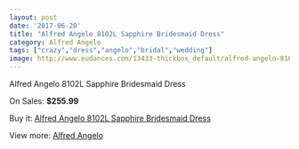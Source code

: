 ```yaml
---
layout: post
date: '2017-06-20'
title: "Alfred Angelo 8102L Sapphire Bridesmaid Dress"
category: Alfred Angelo
tags: ["crazy","dress","angelo","bridal","wedding"]
image: http://www.eudances.com/13433-thickbox_default/alfred-angelo-8102l-sapphire-bridesmaid-dress.jpg
---
```

Alfred Angelo 8102L Sapphire Bridesmaid Dress

On Sales: **$255.99**
<a href="https://www.eudances.com/en/alfred-angelo/4057-alfred-angelo-8102l-sapphire-bridesmaid-dress.html"><amp-img layout="responsive" width="600" height="600" src="//www.eudances.com/13433-thickbox_default/alfred-angelo-8102l-sapphire-bridesmaid-dress.jpg" alt="Alfred Angelo 8102L Sapphire Bridesmaid Dress 0" /></a>
<a href="https://www.eudances.com/en/alfred-angelo/4057-alfred-angelo-8102l-sapphire-bridesmaid-dress.html"><amp-img layout="responsive" width="600" height="600" src="//www.eudances.com/13436-thickbox_default/alfred-angelo-8102l-sapphire-bridesmaid-dress.jpg" alt="Alfred Angelo 8102L Sapphire Bridesmaid Dress 1" /></a>
<a href="https://www.eudances.com/en/alfred-angelo/4057-alfred-angelo-8102l-sapphire-bridesmaid-dress.html"><amp-img layout="responsive" width="600" height="600" src="//www.eudances.com/13435-thickbox_default/alfred-angelo-8102l-sapphire-bridesmaid-dress.jpg" alt="Alfred Angelo 8102L Sapphire Bridesmaid Dress 2" /></a>
<a href="https://www.eudances.com/en/alfred-angelo/4057-alfred-angelo-8102l-sapphire-bridesmaid-dress.html"><amp-img layout="responsive" width="600" height="600" src="//www.eudances.com/13434-thickbox_default/alfred-angelo-8102l-sapphire-bridesmaid-dress.jpg" alt="Alfred Angelo 8102L Sapphire Bridesmaid Dress 3" /></a>

Buy it: [Alfred Angelo 8102L Sapphire Bridesmaid Dress](https://www.eudances.com/en/alfred-angelo/4057-alfred-angelo-8102l-sapphire-bridesmaid-dress.html "Alfred Angelo 8102L Sapphire Bridesmaid Dress")

View more: [Alfred Angelo](https://www.eudances.com/en/51-alfred-angelo "Alfred Angelo")
